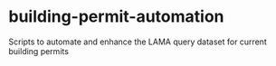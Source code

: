 # building-permit-automation
Scripts to automate and enhance the LAMA query dataset for current building permits

